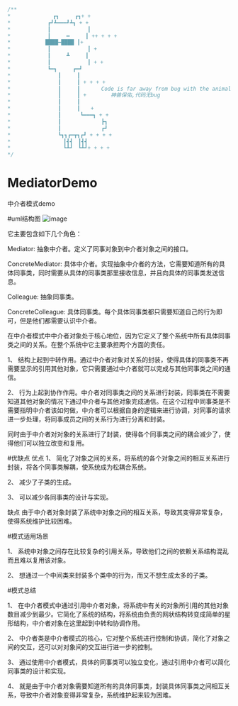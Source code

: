 ```cpp
/**
*　　　　　　　　┏┓　　　┏┓+ + 
*　　　　　　　┏┛┻━━━┛┻┓ + + 
*　　　　　　　┃　　　　　　　┃ 　 
*　　　　　　　┃　　　━　　　┃ ++ + + + 
*　　　　　　 ████━████ ┃+ 
*　　　　　　　┃　　　　　　　┃ + 
*　　　　　　　┃　　　┻　　　┃ 
*　　　　　　　┃　　　　　　　┃ + + 
*　　　　　　　┗━┓　　　┏━┛ 
*　　　　　　　　　┃　　　┃　　　　　　　　　　　 
*　　　　　　　　　┃　　　┃ + + + + 
*　　　　　　　　　┃　　　┃　　　　Code is far away from bug with the animal protecting　　　　　　　 
*　　　　　　　　　┃　　　┃ + 　　　　神兽保佑,代码无bug　　 
*　　　　　　　　　┃　　　┃ 
*　　　　　　　　　┃　　　┃　　+　　　　　　　　　 
*　　　　　　　　　┃　 　　┗━━━┓ + + 
*　　　　　　　　　┃ 　　　　　　　┣┓ 
*　　　　　　　　　┃ 　　　　　　　┏┛ 
*　　　　　　　　　┗┓┓┏━┳┓┏┛ + + + + 
*　　　　　　　　　　┃┫┫　┃┫┫ 
*　　　　　　　　　　┗┻┛　┗┻┛+ + + + 
*/


```
# MediatorDemo
中介者模式demo


#uml结构图
![image](http://cmsblogs.qiniudn.com/wp-content/uploads/2014/01/2222_thumb.png)

它主要包含如下几个角色：

Mediator: 抽象中介者。定义了同事对象到中介者对象之间的接口。

ConcreteMediator: 具体中介者。实现抽象中介者的方法，它需要知道所有的具体同事类，同时需要从具体的同事类那里接收信息，并且向具体的同事类发送信息。

Colleague: 抽象同事类。

ConcreteColleague: 具体同事类。每个具体同事类都只需要知道自己的行为即可，但是他们都需要认识中介者。

在中介者模式中中介者对象处于核心地位，因为它定义了整个系统中所有具体同事类之间的关系。在整个系统中它主要承担两个方面的责任。

1、 结构上起到中转作用。通过中介者对象对关系的封装，使得具体的同事类不再需要显示的引用其他对象，它只需要通过中介者就可以完成与其他同事类之间的通信。

2、 行为上起到协作作用。中介者对同事类之间的关系进行封装，同事类在不需要知道其他对象的情况下通过中介者与其他对象完成通信。在这个过程中同事类是不需要指明中介者该如何做，中介者可以根据自身的逻辑来进行协调，对同事的请求进一步处理，将同事成员之间的关系行为进行分离和封装。

同时由于中介者对对象的关系进行了封装，使得各个同事类之间的耦合减少了，使得他们可以独立改变和复用。

#优缺点
优点
1、 简化了对象之间的关系，将系统的各个对象之间的相互关系进行封装，将各个同事类解耦，使系统成为松耦合系统。

2、 减少了子类的生成。

3、 可以减少各同事类的设计与实现。

缺点
由于中介者对象封装了系统中对象之间的相互关系，导致其变得非常复杂，使得系统维护比较困难。

#模式适用场景

1、 系统中对象之间存在比较复杂的引用关系，导致他们之间的依赖关系结构混乱而且难以复用该对象。

2、 想通过一个中间类来封装多个类中的行为，而又不想生成太多的子类。

#模式总结

1、 在中介者模式中通过引用中介者对象，将系统中有关的对象所引用的其他对象数目减少到最少。它简化了系统的结构，将系统由负责的网状结构转变成简单的星形结构，中介者对象在这里起到中转和协调作用。

2、 中介者类是中介者模式的核心，它对整个系统进行控制和协调，简化了对象之间的交互，还可以对对象间的交互进行进一步的控制。

3、 通过使用中介者模式，具体的同事类可以独立变化，通过引用中介者可以简化同事类的设计和实现。

4、 就是由于中介者对象需要知道所有的具体同事类，封装具体同事类之间相互关系，导致中介者对象变得非常复杂，系统维护起来较为困难。